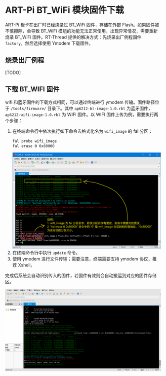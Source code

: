 #  ART-Pi BT_WiFi 模块固件下载

ART-Pi 板卡在出厂时已经烧录过 BT_WiFi 固件，存储在外部 Flash。如果固件被不慎擦除，会导致 BT_WiFi 模组的功能无法正常使用，出现异常情况，需要重新烧录 BT_WiFi 固件。RT-Thread 提供的解决方式：先烧录出厂例程固件 `factory`，然后选择使用 Ymodem 下载固件。

## 烧录出厂例程

[TODO]

## 下载 BT_WIFI 固件

wifi 和蓝牙固件的下载方式相同，可以通过终端进行 ymodem 传输。固件路径位于 `/tools/firmware/` 目录下。其中 `ap6212-bt-image-1.0.rbl` 为蓝牙固件，`ap6212-wifi-image-1.0.rbl` 为 WIFI 固件。以 WIFI 固件上传为例，需要执行两个步骤：

1. 在终端命令行中依次执行如下命令去格式化名为 `wifi_image` 的 fal 分区：
    ```
    fal probe wifi_image
    fal erase 0 0x80000
    ```
    ![FAL_ERASE_CMD](./figures/fal_erase_cmd.png)
2. 在终端命令行中执行 `update` 命令。
3. 使用 ymodem 进行文件传输；需要注意，终端需要支持 ymodem 协议，推荐 Xshell。

完成后系统会自动识别传入的固件，若固件有效则会自动搬运到对应的固件存储区。

![WIFI-OTA](./figures/wifi_ota.gif)
